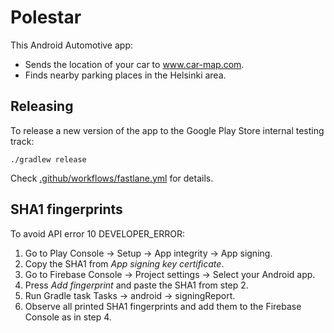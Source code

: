 # Polestar

This Android Automotive app:

- Sends the location of your car to www.car-map.com.
- Finds nearby parking places in the Helsinki area.

## Releasing

To release a new version of the app to the Google Play Store internal testing track:

    ./gradlew release

Check [.github/workflows/fastlane.yml](.github/workflows/fastlane.yml) for details.

## SHA1 fingerprints

To avoid API error 10 DEVELOPER_ERROR:

1. Go to Play Console -> Setup -> App integrity -> App signing.
2. Copy the SHA1 from *App signing key certificate*.
3. Go to Firebase Console -> Project settings -> Select your Android app.
4. Press *Add fingerprint* and paste the SHA1 from step 2.
5. Run Gradle task Tasks -> android -> signingReport.
6. Observe all printed SHA1 fingerprints and add them to the Firebase Console as in step 4.
